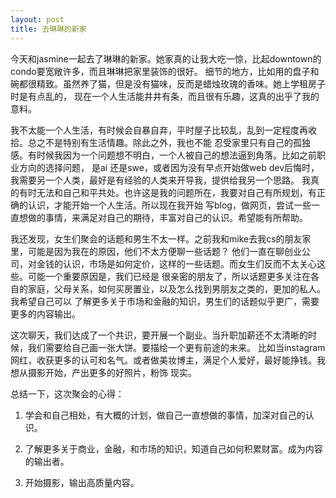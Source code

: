 ```yaml
---
layout: post
title: 去琳琳的新家
---
```


今天和jasmine一起去了琳琳的新家。她家真的让我大吃一惊，比起downtown的condo要宽敞许多，而且琳琳把家里装饰的很好。
细节的地方，比如用的盘子和碗都很精致。虽然养了猫，但是没有猫味，反而是蜡烛玫瑰的香味。她上学租房子时是有点乱的，
现在一个人生活能井井有条，而且很有乐趣，这真的出乎了我的意料。

我不太能一个人生活，有时候会自暴自弃，平时屋子比较乱，乱到一定程度再收拾。总之不是特别有生活情趣。除此之外，我也不能
忍受家里只有自己的孤独感。有时候我因为一个问题想不明白，一个人被自己的想法逼到角落。比如之前职业方向的选择问题，
是ai 还是swe，或者因为没有早点开始做web dev后悔时，我需要另一个人类，最好是有经验的人类来开导我，提供给我另一个思路。
我真的有时无法和自己和平共处。也许这是我的问题所在，我要对自己有所规划，有正确的认识，才能开始一个人生活。所以现在我开始
写blog，做网页，尝试一些一直想做的事情，来满足对自己的期待，丰富对自己的认识。希望能有所帮助。

我还发现，女生们聚会的话题和男生不太一样。之前我和mike去我cs的朋友家里，可能是因为我在的原因，他们不太方便聊一些话题？
他们一直在聊创业公司，对金钱的认识，市场是如何定价，这样的一些话题。而女生们反而不太关心这些。可能一个重要原因是，我们已经是
很亲密的朋友了，所以话题更多关注在各自的家庭，父母关系，如何买房置业，以及怎么找到男朋友之类的，更加的私人。我希望自己可以
了解更多关于市场和金融的知识，男生们的话题似乎更广，需要更多的内容输出。

这次聊天，我们达成了一个共识，要开展一个副业。当升职加薪还不太清晰的时候，我们需要给自己画一张大饼。要描绘一个更有前途的未来。
比如当instagram网红，收获更多的认可和名气。或者做美妆博主，满足个人爱好，最好能挣钱。我想从摄影开始，产出更多的好照片，粉饰
现实。

总结一下，这次聚会的心得：

1. 学会和自己相处，有大概的计划，做自己一直想做的事情，加深对自己的认识。

2. 了解更多关于商业，金融，和市场的知识，知道自己如何积累财富。成为内容的输出者。

3. 开始摄影，输出高质量内容。




